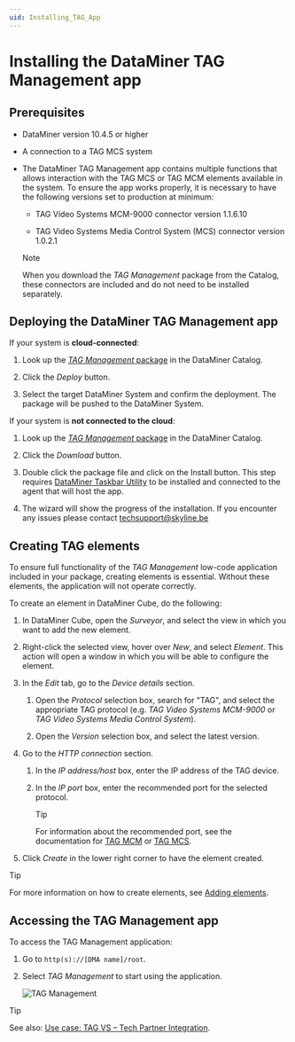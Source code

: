 ```yaml
---
uid: Installing_TAG_App
---
```


# Installing the DataMiner TAG Management app

## Prerequisites

- DataMiner version 10.4.5 or higher

- A connection to a TAG MCS system

- The DataMiner TAG Management app contains multiple functions that allows interaction with the TAG MCS or TAG MCM elements available in the system. To ensure the app works properly, it is necessary to have the following versions set to production at minimum:

  - TAG Video Systems MCM-9000 connector version 1.1.6.10

  - TAG Video Systems Media Control System (MCS) connector version 1.0.2.1

  > [!NOTE]
  > When you download the *TAG Management* package from the Catalog, these connectors are included and do not need to be installed separately.

## Deploying the DataMiner TAG Management app

If your system is **cloud-connected**:

1. Look up the [*TAG Management* package](https://catalog.dataminer.services/details/package/6076) in the DataMiner Catalog.

1. Click the *Deploy* button.

1. Select the target DataMiner System and confirm the deployment. The package will be pushed to the DataMiner System.

If your system is **not connected to the cloud**:

1. Look up the [*TAG Management* package](https://catalog.dataminer.services/details/package/6076) in the DataMiner Catalog.

1. Click the *Download* button.

1. Double click the package file and click on the Install button. This step requires [DataMiner Taskbar Utility](xref:DataMiner_Taskbar_Utility) to be installed and connected to the agent that will host the app.
   
1. The wizard will show the progress of the installation. If you encounter any issues please contact [techsupport@skyline.be](mailto:techsupport@skyline.be)

## Creating TAG elements

To ensure full functionality of the *TAG Management* low-code application included in your package, creating elements is essential. Without these elements, the application will not operate correctly.

To create an element in DataMiner Cube, do the following:

1. In DataMiner Cube, open the *Surveyor*, and select the view in which you want to add the new element.

1. Right-click the selected view, hover over *New*, and select *Element*. This action will open a window in which you will be able to configure the element.

1. In the *Edit* tab, go to the *Device details* section.

   1. Open the *Protocol* selection box, search for "TAG", and select the appropriate TAG protocol (e.g. *TAG Video Systems MCM-9000* or *TAG Video Systems Media Control System*).

   1. Open the *Version* selection box, and select the latest version.

1. Go to the *HTTP connection* section.

   1. In the *IP address/host* box, enter the IP address of the TAG device.

   1. In the *IP port* box, enter the recommended port for the selected protocol.

      > [!TIP]
      > For information about the recommended port, see the documentation for [TAG MCM](https://catalog.dataminer.services/details/connector/1923) or [TAG MCS](https://catalog.dataminer.services/details/connector/8160).

1. Click *Create* in the lower right corner to have the element created.

> [!TIP]
> For more information on how to create elements, see [Adding elements](xref:Adding_elements).

## Accessing the TAG Management app

To access the TAG Management application:

1. Go to `http(s)://[DMA name]/root`.

1. Select *TAG Management* to start using the application.

   ![TAG Management](~/user-guide/images/TAG_application.png)

> [!TIP]
> See also: [Use case: TAG VS – Tech Partner Integration](https://community.dataminer.services/use-case/tag-vs-tech-partner-integration/).
